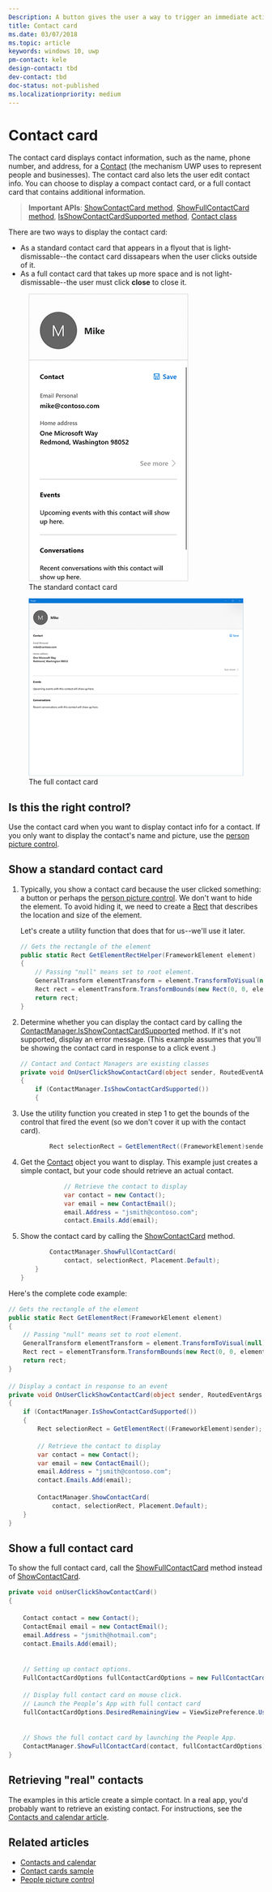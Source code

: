 ```yaml
---
Description: A button gives the user a way to trigger an immediate action.
title: Contact card
ms.date: 03/07/2018
ms.topic: article
keywords: windows 10, uwp
pm-contact: kele
design-contact: tbd
dev-contact: tbd
doc-status: not-published
ms.localizationpriority: medium
---
```

# Contact card

The contact card displays contact information, such as the name, phone number, and address, for a [Contact](/uwp/api/Windows.ApplicationModel.Contacts.Contact) (the mechanism UWP uses to represent people and businesses).  The contact card also lets the user edit contact info. You can choose to display a compact contact card, or a full contact card that contains additional information.

> **Important APIs**: [ShowContactCard method](/uwp/api/windows.applicationmodel.contacts.contactmanager.showcontactcard),   [ShowFullContactCard method](/uwp/api/windows.applicationmodel.contacts.contactmanager.showfullcontactcard),  [IsShowContactCardSupported method](/uwp/api/windows.applicationmodel.contacts.contactmanager.IsShowContactCardSupported),  [Contact class](/uwp/api/Windows.ApplicationModel.Contacts.Contact)  

There are two ways to display the contact card:  
* As a standard contact card that appears in a flyout that is light-dismissable--the contact card dissapears when the user clicks outside of it. 
* As a full contact card that takes up more space and is not light-dismissable--the user must click **close** to close it. 


<figure>
    <img src="images/contact-card/contact-card-standard.png" alt="The full contact card">
    <figcaption>The standard contact card</figcaption>
</figure>

<figure>
    <img src="images/contact-card/contact-card-full.png" alt="The full contact card">
    <figcaption>The full contact card</figcaption>
</figure>


## Is this the right control?

Use the contact card when you want to display contact info for a contact. If you only want to display the contact's name and picture, use the [person picture control](person-picture.md). 


<!-- TODO: Add examples back when the contact card has been added. -->

<!-- ## Examples

<table>
<th align="left">XAML Controls Gallery<th>
<tr>
<td><img src="images/xaml-controls-gallery-sm.png" alt="XAML controls gallery"></img></td>
<td>
    <p>If you have the <strong style="font-weight: semi-bold">XAML Controls Gallery</strong> app installed, click here to <a href="xamlcontrolsgallery:/item/Button">open the app and see the Button in action</a>.</p>
    <ul>
    <li><a href="https://www.microsoft.com/store/productId/9MSVH128X2ZT">Get the XAML Controls Gallery app (Microsoft Store)</a></li>
    <li><a href="https://github.com/Microsoft/Xaml-Controls-Gallery">Get the source code (GitHub)</a></li>
    </ul>
</td>
</tr>
</table> -->

## Show a standard contact card

1. Typically, you show a contact card because the user clicked something: a button or perhaps the [person picture control](person-picture.md). We don't want to hide the element. To avoid hiding it, we need to create a [Rect](/uwp/api/windows.foundation.rect) that describes the location and size of the element. 

    Let's create a utility function that does that for us--we'll use it later.
    ```csharp
    // Gets the rectangle of the element 
    public static Rect GetElementRectHelper(FrameworkElement element) 
    { 
        // Passing "null" means set to root element. 
        GeneralTransform elementTransform = element.TransformToVisual(null); 
        Rect rect = elementTransform.TransformBounds(new Rect(0, 0, element.ActualWidth, element.ActualHeight)); 
        return rect; 
    } 

    ```

2. Determine whether you can display the contact card by calling the [ContactManager.IsShowContactCardSupported](/uwp/api/windows.applicationmodel.contacts.contactmanager.IsShowContactCardSupported) method. If it's not supported, display an error message. (This example assumes that you'll be showing the contact card in response to a click event .)
    ```csharp
    // Contact and Contact Managers are existing classes 
    private void OnUserClickShowContactCard(object sender, RoutedEventArgs e) 
    { 
        if (ContactManager.IsShowContactCardSupported()) 
        { 

    ```

3. Use the utility function you created in step 1 to get the bounds of the control that fired the event (so we don't cover it up with the contact card).

    ```csharp
            Rect selectionRect = GetElementRect((FrameworkElement)sender); 
    ```

4. Get the [Contact](//docs.microsoft.com/uwp/api/Windows.ApplicationModel.Contacts.Contact) object you want to display. This example just creates a simple contact, but your code should retrieve an actual contact. 

    ```csharp
                // Retrieve the contact to display
                var contact = new Contact(); 
                var email = new ContactEmail(); 
                email.Address = "jsmith@contoso.com"; 
                contact.Emails.Add(email); 
    ```
5. Show the contact card by calling the  [ShowContactCard](/uwp/api/windows.applicationmodel.contacts.contactmanager.showcontactcard) method. 

    ```csharp
            ContactManager.ShowFullContactCard(
                contact, selectionRect, Placement.Default); 
        } 
    } 
    ```

Here's the complete code example:

```csharp
// Gets the rectangle of the element 
public static Rect GetElementRect(FrameworkElement element) 
{ 
    // Passing "null" means set to root element. 
    GeneralTransform elementTransform = element.TransformToVisual(null); 
    Rect rect = elementTransform.TransformBounds(new Rect(0, 0, element.ActualWidth, element.ActualHeight)); 
    return rect; 
} 
 
// Display a contact in response to an event
private void OnUserClickShowContactCard(object sender, RoutedEventArgs e) 
{ 
    if (ContactManager.IsShowContactCardSupported()) 
    { 
        Rect selectionRect = GetElementRect((FrameworkElement)sender);

        // Retrieve the contact to display
        var contact = new Contact(); 
        var email = new ContactEmail(); 
        email.Address = "jsmith@contoso.com"; 
        contact.Emails.Add(email); 
    
        ContactManager.ShowContactCard(
            contact, selectionRect, Placement.Default); 
    } 
} 

```

## Show a full contact card

To show the full contact card, call the [ShowFullContactCard](/uwp/api/windows.applicationmodel.contacts.contactmanager.showfullcontactcard) method instead of [ShowContactCard](/uwp/api/windows.applicationmodel.contacts.contactmanager.showcontactcard).

```csharp
private void onUserClickShowContactCard() 
{ 
   
    Contact contact = new Contact(); 
    ContactEmail email = new ContactEmail(); 
    email.Address = "jsmith@hotmail.com"; 
    contact.Emails.Add(email); 
 
 
    // Setting up contact options.     
    FullContactCardOptions fullContactCardOptions = new FullContactCardOptions(); 
 
    // Display full contact card on mouse click.   
    // Launch the People’s App with full contact card  
    fullContactCardOptions.DesiredRemainingView = ViewSizePreference.UseLess; 
     
 
    // Shows the full contact card by launching the People App. 
    ContactManager.ShowFullContactCard(contact, fullContactCardOptions); 
} 

```

## Retrieving "real" contacts

The examples in this article create a simple contact. In a real app, you'd probably want to retrieve an existing contact. For instructions, see the [Contacts and calendar article](/windows/uwp/contacts-and-calendar/).




## Related articles
- [Contacts and calendar](/windows/uwp/contacts-and-calendar/)
- [Contact cards sample](https://go.microsoft.com/fwlink/p/?LinkId=624040)
- [People picture control](/windows/uwp/controls-and-patterns/person-picture/)
